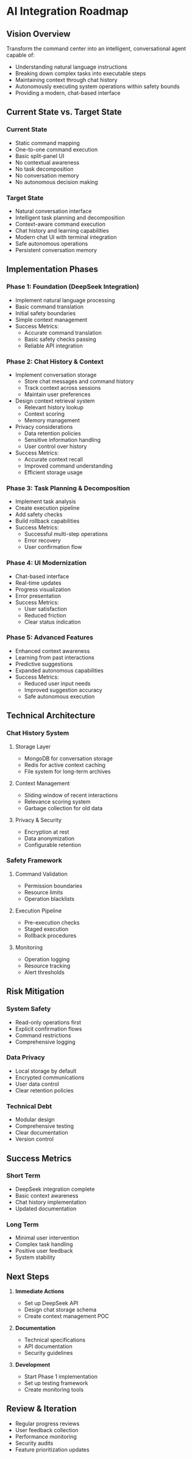 # AI Integration Roadmap

## Vision Overview

Transform the command center into an intelligent, conversational agent capable of:
- Understanding natural language instructions
- Breaking down complex tasks into executable steps
- Maintaining context through chat history
- Autonomously executing system operations within safety bounds
- Providing a modern, chat-based interface

## Current State vs. Target State

### Current State
- Static command mapping
- One-to-one command execution
- Basic split-panel UI
- No contextual awareness
- No task decomposition
- No conversation memory
- No autonomous decision making

### Target State
- Natural conversation interface
- Intelligent task planning and decomposition
- Context-aware command execution
- Chat history and learning capabilities
- Modern chat UI with terminal integration
- Safe autonomous operations
- Persistent conversation memory

## Implementation Phases

### Phase 1: Foundation (DeepSeek Integration)
- Implement natural language processing
- Basic command translation
- Initial safety boundaries
- Simple context management
- Success Metrics:
  - Accurate command translation
  - Basic safety checks passing
  - Reliable API integration

### Phase 2: Chat History & Context
- Implement conversation storage
  - Store chat messages and command history
  - Track context across sessions
  - Maintain user preferences
- Design context retrieval system
  - Relevant history lookup
  - Context scoring
  - Memory management
- Privacy considerations
  - Data retention policies
  - Sensitive information handling
  - User control over history
- Success Metrics:
  - Accurate context recall
  - Improved command understanding
  - Efficient storage usage

### Phase 3: Task Planning & Decomposition
- Implement task analysis
- Create execution pipeline
- Add safety checks
- Build rollback capabilities
- Success Metrics:
  - Successful multi-step operations
  - Error recovery
  - User confirmation flow

### Phase 4: UI Modernization
- Chat-based interface
- Real-time updates
- Progress visualization
- Error presentation
- Success Metrics:
  - User satisfaction
  - Reduced friction
  - Clear status indication

### Phase 5: Advanced Features
- Enhanced context awareness
- Learning from past interactions
- Predictive suggestions
- Expanded autonomous capabilities
- Success Metrics:
  - Reduced user input needs
  - Improved suggestion accuracy
  - Safe autonomous execution

## Technical Architecture

### Chat History System
1. Storage Layer
   - MongoDB for conversation storage
   - Redis for active context caching
   - File system for long-term archives

2. Context Management
   - Sliding window of recent interactions
   - Relevance scoring system
   - Garbage collection for old data

3. Privacy & Security
   - Encryption at rest
   - Data anonymization
   - Configurable retention

### Safety Framework
1. Command Validation
   - Permission boundaries
   - Resource limits
   - Operation blacklists

2. Execution Pipeline
   - Pre-execution checks
   - Staged execution
   - Rollback procedures

3. Monitoring
   - Operation logging
   - Resource tracking
   - Alert thresholds

## Risk Mitigation

### System Safety
- Read-only operations first
- Explicit confirmation flows
- Command restrictions
- Comprehensive logging

### Data Privacy
- Local storage by default
- Encrypted communications
- User data control
- Clear retention policies

### Technical Debt
- Modular design
- Comprehensive testing
- Clear documentation
- Version control

## Success Metrics

### Short Term
- DeepSeek integration complete
- Basic context awareness
- Chat history implementation
- Updated documentation

### Long Term
- Minimal user intervention
- Complex task handling
- Positive user feedback
- System stability

## Next Steps

1. **Immediate Actions**
   - Set up DeepSeek API
   - Design chat storage schema
   - Create context management POC

2. **Documentation**
   - Technical specifications
   - API documentation
   - Security guidelines

3. **Development**
   - Start Phase 1 implementation
   - Set up testing framework
   - Create monitoring tools

## Review & Iteration

- Regular progress reviews
- User feedback collection
- Performance monitoring
- Security audits
- Feature prioritization updates 